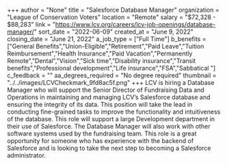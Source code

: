 +++
author = "None"
title = "Salesforce Database Manager"
organization = "League of Conservation Voters"
location = "Remote"
salary = "$72,328 - $88,283"
link = "https://www.lcv.org/careers/lcv-job-openings/database-manager/"
sort_date = "2022-06-09"
created_at = "June 9, 2022"
closing_date = "June 21, 2022"
a_job_type = ["Full Time"]
b_benefits = ["General Benefits","Union-Eligible","Retirement","Paid Leave","Tuition Reimbursement","Health Insurance","Paid Vacation","Permanently Remote","Dental","Vision","Sick time","Disability insurance","Transit benefits","Professional development","Life insurance","FSA","Sabbatical "]
c_feedback = ""
aa_degrees_required = "No degree required"
thumbnail = "../../images/LCVCheckmark_9fd8ac5f.png"
+++
LCV is hiring a Database Manager who will support the Senior Director of Fundraising Data and Operations in maintaining and managing LCV’s Salesforce database and ensuring the integrity of its data. This position will take the lead in conducting fine-grained tasks to improve the functionality and intuitiveness of the database. This role will support a large Development department in their use of Salesforce. The Database Manager will also work with other software systems used by the fundraising team. This role is a great opportunity for someone who has experience with the backend of Salesforce and is looking to take the next step to becoming a Salesforce administrator. 
